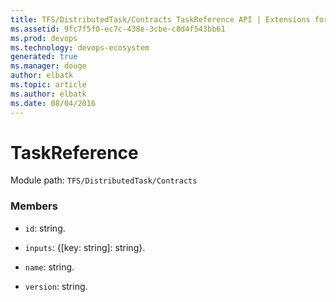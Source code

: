 ```yaml
---
title: TFS/DistributedTask/Contracts TaskReference API | Extensions for Azure DevOps Services
ms.assetid: 9fc7f5f0-ec7c-438e-3cbe-c8d4f543bb61
ms.prod: devops
ms.technology: devops-ecosystem
generated: true
ms.manager: douge
author: elbatk
ms.topic: article
ms.author: elbatk
ms.date: 08/04/2016
---
```


# TaskReference

Module path: `TFS/DistributedTask/Contracts`


### Members

* `id`: string. 

* `inputs`: {[key: string]: string}. 

* `name`: string. 

* `version`: string. 

